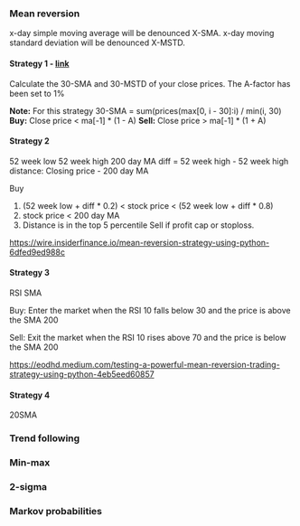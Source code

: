 


### Mean reversion

x-day simple moving average will be denounced X-SMA.
x-day moving standard deviation will be denounced X-MSTD.

#### Strategy 1 - [link](https://algocraft.xyz/how-to-get-131-return-with-mean-reversion-trading-strategy-from-stock-selection-to-backtesting-c623870adf31)

Calculate the 30-SMA and 30-MSTD of your close prices.
The A-factor has been set to 1%

**Note:** For this strategy 30-SMA = sum(prices(max[0, i - 30]:i) / min(i, 30)
**Buy:** Close price < ma[-1] * (1 - A)
**Sell:** Close price > ma[-1] * (1 + A)


#### Strategy 2
52 week low
52 week high
200 day MA
diff = 52 week high - 52 week high
distance: Closing price - 200 day MA

Buy
1. (52 week low + diff * 0.2) < stock price < (52 week low + diff * 0.8)
2. stock price < 200 day MA
3. Distance is in the top 5 percentile
Sell if profit cap or stoploss.

https://wire.insiderfinance.io/mean-reversion-strategy-using-python-6dfed9ed988c

#### Strategy 3
RSI
SMA

Buy:
Enter the market when the RSI 10 falls below 30 and the price is above the SMA 200

Sell:
Exit the market when the RSI 10 rises above 70 and the price is below the SMA 200

https://eodhd.medium.com/testing-a-powerful-mean-reversion-trading-strategy-using-python-4eb5eed60857

#### Strategy 4
20SMA


### Trend following

### Min-max

### 2-sigma

### Markov probabilities

